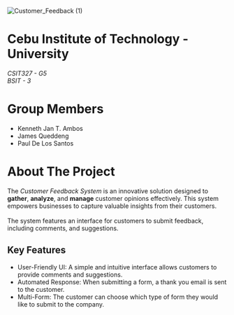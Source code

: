 ![Customer_Feedback (1)](https://github.com/user-attachments/assets/c42a1758-0b84-434b-84f3-621da30bb5f0)

# Cebu Institute of Technology - University
*CSIT327 - G5* <br>
*BSIT - 3*

# Group Members
- Kenneth Jan T. Ambos
- James Queddeng
- Paul De Los Santos

# About The Project
The *Customer Feedback System* is an innovative solution designed to **gather**, **analyze**, and **manage** customer opinions effectively. This system empowers businesses to capture valuable insights from their customers. <br> <br>
The system features an interface for customers to submit feedback, including comments, and suggestions. 

## Key Features
- User-Friendly UI: A simple and intuitive interface allows customers to provide comments and suggestions.
- Automated Response: When submitting a form, a thank you email is sent to the customer.
- Multi-Form: The customer can choose which type of form they would like to submit to the company.
